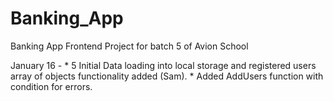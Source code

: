 # Banking_App
Banking App Frontend Project for batch 5 of Avion School

January 16 - * 5 Initial Data loading into local storage and registered users array of objects functionality added (Sam).
             * Added AddUsers function with condition for errors.
